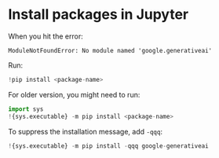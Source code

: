 # Install packages in Jupyter

When you hit the error:

```
ModuleNotFoundError: No module named 'google.generativeai'
```

Run:

```python
!pip install <package-name>
```


For older version, you might need to run:

```python
import sys
!{sys.executable} -m pip install <package-name>
```


To suppress the installation message, add `-qqq`:

```python
!{sys.executable} -m pip install -qqq google-generativeai
```
